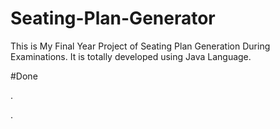 # Seating-Plan-Generator

This is My Final Year Project of Seating Plan Generation During Examinations. It is totally developed using Java Language.

























#Done









































































.




































































































































































































































































































































































































































































































.







































